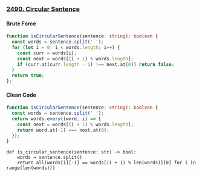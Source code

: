 ### [2490. Circular Sentence](https://leetcode.com/problems/circular-sentence/)
#### Brute Force
```Typescript
function isCircularSentence(sentence: string): boolean {
  const words = sentence.split(' ');
  for (let i = 0; i < words.length; i++) {
    const curr = words[i];
    const next = words[(i + 1) % words.length];
    if (curr.at(curr.length - 1) !== next.at(0)) return false;
  }
  return true;
};
```
#### Clean Code
```Typescript
function isCircularSentence(sentence: string): boolean {
  const words = sentence.split(' ');
  return words.every((word, i) => {
    const next = words[(i + 1) % words.length];
    return word.at(-1) === next.at(0);
  });
}
```
```Python3
def is_circular_sentence(sentence: str) -> bool:
    words = sentence.split()
    return all(words[i][-1] == words[(i + 1) % len(words)][0] for i in range(len(words)))
```

